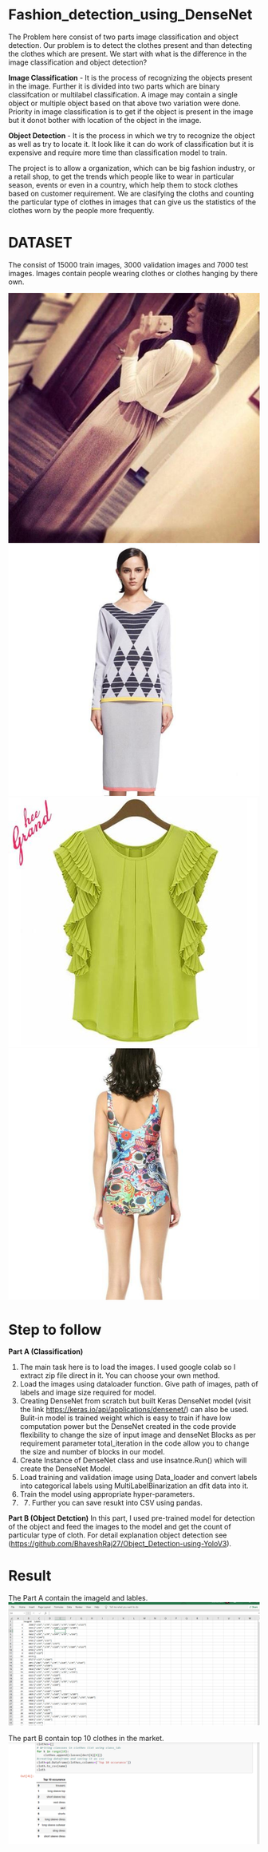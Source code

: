 # Fashion_detection_using_DenseNet

The Problem here consist of two parts image classification and object detection. Our problem is to detect the clothes present and than detecting the clothes which are present. We start with what is the difference in the image classification and object detection?

**Image Classification** - It is the process of recognizing the objects present in the image. Further it is divided into two parts which are binary classifcation or      multilabel classification. A image may contain a single object or multiple object based on that above two variation were done. Priority in image classification is to get if the object is present in the image but it donot bother with location of the object in the image.

**Object Detection** -  It is the process in which we try to recognize the object as well as try to locate it. It look like it can do work of classification but it is expensive and require more time than classification model to train.

The project is to allow a organization, which can be big fashion industry, or a retail shop, to get the trends which people like to wear in particular season, events or even in a country, which help them to stock clothes based on customer requirement. We are clasifying the cloths and counting the particular type of clothes in images that can give us the statistics of the clothes worn by the people more frequently.

# DATASET
The consist of 15000 train images, 3000 validation images and 7000 test images. Images contain people wearing clothes or clothes hanging by there own.

![](https://github.com/BhaveshRaj27/Fashion_detection_using_DenseNet-/blob/main/Images/2.jpg)
![](https://github.com/BhaveshRaj27/Fashion_detection_using_DenseNet-/blob/main/Images/3.jpg)
![](https://github.com/BhaveshRaj27/Fashion_detection_using_DenseNet-/blob/main/Images/4.jpg)
![](https://github.com/BhaveshRaj27/Fashion_detection_using_DenseNet-/blob/main/Images/5.jpg)

# Step to follow
**Part A (Classification)**
1. The main task here is to load the images. I used google colab so I extract zip file direct in it. You can choose your own method.
2. Load the images using dataloader function. Give path of images, path of labels and image size required for model.
3. Creating DenseNet from scratch but built Keras DenseNet model (visit the link https://keras.io/api/applications/densenet/)  can also be used. Bulit-in model is trained weight which is easy to train if have low computation power but the DenseNet created in the code provide flexibility to  change the size of input image and denseNet Blocks as per requirement parameter total_iteration in the code allow you to change the size and number of blocks in our model.
4. Create Instance of DenseNet class and use insatnce.Run() which will create the DenseNet Model.
5. Load training and validation image using Data_loader and convert labels into categorical labels using MultiLabelBinarization an dfit data into it. 
6. Train the model using appropriate hyper-parameters. 
7. 7. Further you can save resukt into CSV using pandas.

**Part B (Object Detction)**
In this part, I used pre-trained model for detection of the object and feed the images to the model and get the count of particular type of cloth. For detail explanation object detection see (https://github.com/BhaveshRaj27/Object_Detection-using-YoloV3).

# Result
The Part A contain the imageId and lables.
![](https://github.com/BhaveshRaj27/Fashion_detection_using_DenseNet-/blob/main/Images/Screenshot%20(172).png)

The part B contain top 10 clothes in the market.
![](https://github.com/BhaveshRaj27/Fashion_detection_using_DenseNet-/blob/main/Images/Screenshot%20(173).png)
